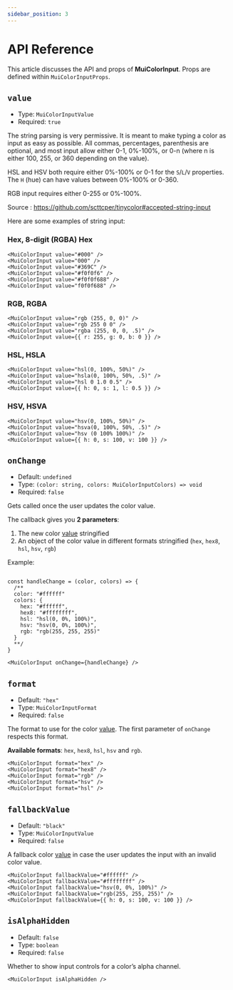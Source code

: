 ```yaml
---
sidebar_position: 3
---
```


# API Reference

This article discusses the API and props of **MuiColorInput**. Props are defined within `MuiColorInputProps`.

## `value`

- Type: `MuiColorInputValue`
- Required: `true`

The string parsing is very permissive. It is meant to make typing a color as input as easy as possible. All commas, percentages, parenthesis are optional, and most input allow either 0-1, 0%-100%, or 0-n (where n is either 100, 255, or 360 depending on the value).

HSL and HSV both require either 0%-100% or 0-1 for the `S`/`L`/`V` properties. The `H` (hue) can have values between 0%-100% or 0-360.

RGB input requires either 0-255 or 0%-100%.

Source : https://github.com/scttcper/tinycolor#accepted-string-input

Here are some examples of string input:

### Hex, 8-digit (RGBA) Hex

```tsx
<MuiColorInput value="#000" />
<MuiColorInput value="000" />
<MuiColorInput value="#369C" />
<MuiColorInput value="#f0f0f6" />
<MuiColorInput value="#f0f0f688" />
<MuiColorInput value="f0f0f688" />
```

### RGB, RGBA

```tsx
<MuiColorInput value="rgb (255, 0, 0)" />
<MuiColorInput value="rgb 255 0 0" />
<MuiColorInput value="rgba (255, 0, 0, .5)" />
<MuiColorInput value={{ r: 255, g: 0, b: 0 }} />
```

### HSL, HSLA

```tsx
<MuiColorInput value="hsl(0, 100%, 50%)" />
<MuiColorInput value="hsla(0, 100%, 50%, .5)" />
<MuiColorInput value="hsl 0 1.0 0.5" />
<MuiColorInput value={{ h: 0, s: 1, l: 0.5 }} />
```

### HSV, HSVA

```tsx
<MuiColorInput value="hsv(0, 100%, 50%)" />
<MuiColorInput value="hsva(0, 100%, 50%, .5)" />
<MuiColorInput value="hsv (0 100% 100%)" />
<MuiColorInput value={{ h: 0, s: 100, v: 100 }} />
```

## `onChange`

- Default: `undefined`
- Type: `(color: string, colors: MuiColorInputColors) => void`
- Required: `false`

Gets called once the user updates the color value.

The callback gives you **2 parameters**:
  1. The new color [value](#value) stringified
  2. An object of the color value in different formats stringified (`hex`, `hex8`, `hsl`, `hsv`, `rgb`)

Example:

```tsx

const handleChange = (color, colors) => {
  /**
  color: "#ffffff"
  colors: {
    hex: "#ffffff",
    hex8: "#ffffffff",
    hsl: "hsl(0, 0%, 100%)",
    hsv: "hsv(0, 0%, 100%)",
    rgb: "rgb(255, 255, 255)"
  }
  **/
}

<MuiColorInput onChange={handleChange} />
```

## `format`

- Default: `"hex"`
- Type: `MuiColorInputFormat`
- Required: `false`

The format to use for the color [value](#value). The first parameter of `onChange` respects this format.

**Available formats**: `hex`, `hex8`, `hsl`, `hsv` and `rgb`.

```tsx
<MuiColorInput format="hex" />
<MuiColorInput format="hex8" />
<MuiColorInput format="rgb" />
<MuiColorInput format="hsv" />
<MuiColorInput format="hsl" />
```

## `fallbackValue`

- Default: `"black"`
- Type: `MuiColorInputValue`
- Required: `false`

A fallback color [value](#value) in case the user updates the input with an invalid color value.

```tsx
<MuiColorInput fallbackValue="#ffffff" />
<MuiColorInput fallbackValue="#ffffffff" />
<MuiColorInput fallbackValue="hsv(0, 0%, 100%)" />
<MuiColorInput fallbackValue="rgb(255, 255, 255)" />
<MuiColorInput fallbackValue={{ h: 0, s: 100, v: 100 }} />
```

## `isAlphaHidden`

- Default: `false`
- Type: `boolean`
- Required: `false`

Whether to show input controls for a color’s alpha channel.

```tsx
<MuiColorInput isAlphaHidden />
```

